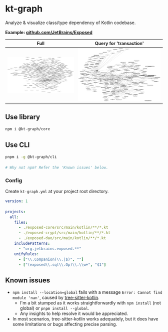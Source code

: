 # kt-graph

Analyze & visualize class/type dependency of Kotlin codebase.

**Example: [github.com/JetBrains/Exposed](https://github.com/JetBrains/Exposed)**

| Full | Query for 'transaction' |
|---|---|
| ![](./example/exposed_full.svg) | ![](./example/exposed_queried.svg) |

## Use library

```sh
npm i @kt-graph/core
```

## Use CLI

```sh
pnpm i -g @kt-graph/cli

# Why not npm? Refer the 'Known issues' below.
```

### Config

Create `kt-graph.yml` at your project root directory.

```yml
version: 1

projects:
  all:
    files:
      - ./exposed-core/src/main/kotlin/**/*.kt
      - ./exposed-crypt/src/main/kotlin/**/*.kt
      - ./exposed-dao/src/main/kotlin/**/*.kt
    includePatterns:
      - "org.jetbrains.exposed.**"
    unifyRules:
      - ["\\.Companion(\\.|$)", ""]
      - ["(exposed\\.sql\\.Op)\\.\\w+", "$1"]
```

## Known issues

- `npm install --location=global` fails with a message `Error: Cannot find module 'nan'`, caused by [tree-sitter-kotlin](https://github.com/fwcd/tree-sitter-kotlin/blob/06a2f6e71c7fcac34addcbf2a4667adad1b9c5a7/package.json#L8).
    - I'm a bit stumped as it works straightforwardly with `npm install` (not global) or `pnpm install --global`.
    - Any insights to help resolve it would be appreciated.
- In most scenarios, tree-sitter-kotlin works adequately, but it does have some limitations or bugs affecting precise parsing.
